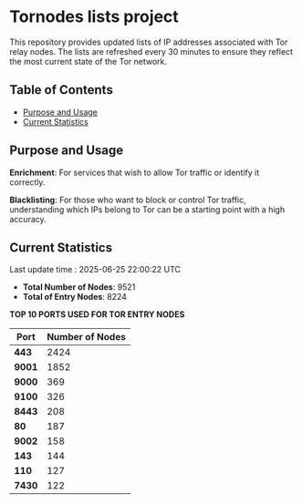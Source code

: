 # Tornodes lists project

This repository provides updated lists of IP addresses associated with Tor relay nodes. The lists are refreshed every 30 minutes to ensure they reflect the most current state of the Tor network.

## Table of Contents

- [Purpose and Usage](#purpose-and-usage)
- [Current Statistics](#current-statistics)


## Purpose and Usage

**Enrichment**: For services that wish to allow Tor traffic or identify it correctly.

**Blacklisting**: For those who want to block or control Tor traffic, understanding which IPs belong to Tor can be a starting point with a high accuracy.

## Current Statistics

Last update time : 2025-06-25 22:00:22 UTC

- **Total Number of Nodes**: 9521
- **Total of Entry Nodes**: 8224

**TOP 10 PORTS USED FOR TOR ENTRY NODES**

| **Port** | **Number of Nodes** |
|------|-----------------|
| **443**   | 2424  |
| **9001**   | 1852  |
| **9000**   | 369  |
| **9100**   | 326  |
| **8443**   | 208  |
| **80**   | 187  |
| **9002**   | 158  |
| **143**   | 144  |
| **110**   | 127  |
| **7430**   | 122  |

